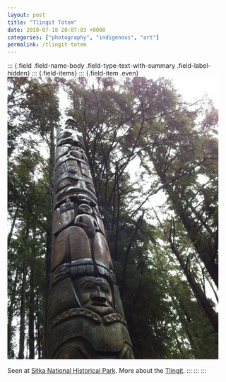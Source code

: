 ```yaml
---
layout: post
title: "Tlingit Totem"
date: 2010-07-18 20:07:03 +0000
categories: ["photography", "indigenous", "art"]
permalink: /tlingit-totem
---
```

::: {.field .field-name-body .field-type-text-with-summary .field-label-hidden}
::: {.field-items}
::: {.field-item .even}
![](/sites/default/files/legend_1.jpg)

Seen at [Sitka National Historical
Park](http://www.nps.gov/sitk/index.htm). More about the
[Tlingit](http://en.wikipedia.org/wiki/Tlingit).
:::
:::
:::

